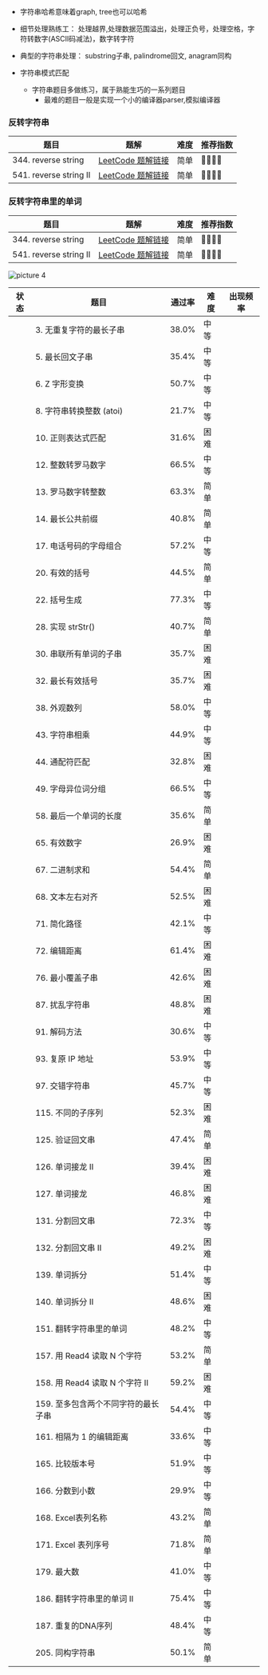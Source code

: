 - 字符串哈希意味着graph, tree也可以哈希

- 细节处理熟练工：  处理越界,处理数据范围溢出，处理正负号，处理空格，字符转数字(ASCII码减法)，数字转字符

- 典型的字符串处理：  substring子串, palindrome回文, anagram同构

- 字符串模式匹配
  - 字符串题目多做练习，属于熟能生巧的一系列题目
    - 最难的题目一般是实现一个小的编译器parser,模拟编译器


### 反转字符串
| 题目        | 题解            | 难度 | 推荐指数     |
|-----------|---------------|----|----------|
| 344. reverse string | [LeetCode 题解链接](https://leetcode.com/problems/reverse-string/) | 简单 | 🤩🤩🤩🤩 |
| 541. reverse string II  | [LeetCode 题解链接](https://leetcode.com/problems/reverse-string-ii/) | 简单 | 🤩🤩🤩🤩 |



### 反转字符串里的单词
| 题目        | 题解            | 难度 | 推荐指数     |
|-----------|---------------|----|----------|
| 344. reverse string | [LeetCode 题解链接](https://leetcode.com/problems/reverse-string/) | 简单 | 🤩🤩🤩🤩 |
| 541. reverse string II  | [LeetCode 题解链接](https://leetcode.com/problems/reverse-string-ii/) | 简单 | 🤩🤩🤩🤩 |

![picture 4](https://i.loli.net/2021/09/08/X3WSpAn4g29vkN1.png)  


| 状态 | 题目                       | 通过率   | 难度 | 出现频率 |
|----|--------------------------|-------|----|------|
|    | 3. 无重复字符的最长子串            | 38.0% | 中等 |      |
|    | 5. 最长回文子串                | 35.4% | 中等 |      |
|    | 6. Z 字形变换                | 50.7% | 中等 |      |
|    | 8. 字符串转换整数 (atoi)        | 21.7% | 中等 |      |
|    | 10. 正则表达式匹配              | 31.6% | 困难 |      |
|    | 12. 整数转罗马数字              | 66.5% | 中等 |      |
|    | 13. 罗马数字转整数              | 63.3% | 简单 |      |
|    | 14. 最长公共前缀               | 40.8% | 简单 |      |
|    | 17. 电话号码的字母组合            | 57.2% | 中等 |      |
|    | 20. 有效的括号                | 44.5% | 简单 |      |
|    | 22. 括号生成                 | 77.3% | 中等 |      |
|    | 28. 实现 strStr()          | 40.7% | 简单 |      |
|    | 30. 串联所有单词的子串            | 35.7% | 困难 |      |
|    | 32. 最长有效括号               | 35.7% | 困难 |      |
|    | 38. 外观数列                 | 58.0% | 中等 |      |
|    | 43. 字符串相乘                | 44.9% | 中等 |      |
|    | 44. 通配符匹配                | 32.8% | 困难 |      |
|    | 49. 字母异位词分组              | 66.5% | 中等 |      |
|    | 58. 最后一个单词的长度            | 35.6% | 简单 |      |
|    | 65. 有效数字                 | 26.9% | 困难 |      |
|    | 67. 二进制求和                | 54.4% | 简单 |      |
|    | 68. 文本左右对齐               | 52.5% | 困难 |      |
|    | 71. 简化路径                 | 42.1% | 中等 |      |
|    | 72. 编辑距离                 | 61.4% | 困难 |      |
|    | 76. 最小覆盖子串               | 42.6% | 困难 |      |
|    | 87. 扰乱字符串                | 48.8% | 困难 |      |
|    | 91. 解码方法                 | 30.6% | 中等 |      |
|    | 93. 复原 IP 地址             | 53.9% | 中等 |      |
|    | 97. 交错字符串                | 45.7% | 中等 |      |
|    | 115. 不同的子序列              | 52.3% | 困难 |      |
|    | 125. 验证回文串               | 47.4% | 简单 |      |
|    | 126. 单词接龙 II             | 39.4% | 困难 |      |
|    | 127. 单词接龙                | 46.8% | 困难 |      |
|    | 131. 分割回文串               | 72.3% | 中等 |      |
|    | 132. 分割回文串 II            | 49.2% | 困难 |      |
|    | 139. 单词拆分                | 51.4% | 中等 |      |
|    | 140. 单词拆分 II             | 48.6% | 困难 |      |
|    | 151. 翻转字符串里的单词           | 48.2% | 中等 |      |
|    | 157. 用 Read4 读取 N 个字符    | 53.2% | 简单 |      |
|    | 158. 用 Read4 读取 N 个字符 II | 59.2% | 困难 |      |
|    | 159. 至多包含两个不同字符的最长子串     | 54.4% | 中等 |      |
|    | 161. 相隔为 1 的编辑距离         | 33.6% | 中等 |      |
|    | 165. 比较版本号               | 51.9% | 中等 |      |
|    | 166. 分数到小数               | 29.9% | 中等 |      |
|    | 168. Excel表列名称           | 43.2% | 简单 |      |
|    | 171. Excel 表列序号          | 71.8% | 简单 |      |
|    | 179. 最大数                 | 41.0% | 中等 |      |
|    | 186. 翻转字符串里的单词 II        | 75.4% | 中等 |      |
|    | 187. 重复的DNA序列            | 48.4% | 中等 |      |
|    | 205. 同构字符串               | 50.1% | 简单 |      |
